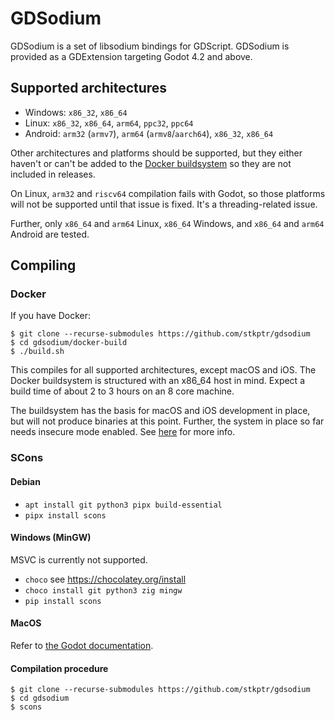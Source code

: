 # GDSodium

GDSodium is a set of libsodium bindings for GDScript. GDSodium is provided as a
GDExtension targeting Godot 4.2 and above.

## Supported architectures

- Windows: `x86_32`, `x86_64`
- Linux:  `x86_32`, `x86_64`, `arm64`, `ppc32`, `ppc64`
- Android: `arm32` (`armv7`), `arm64` (`armv8`/`aarch64`), `x86_32`, `x86_64`

Other architectures and platforms should be supported, but they either haven't
or can't be added to the [Docker buildsystem](/docker-build) so they are not
included in releases.

On Linux, `arm32` and `riscv64` compilation fails with Godot, so those platforms
will not be supported until that issue is fixed. It's a threading-related issue.

Further, only `x86_64` and `arm64` Linux, `x86_64` Windows, and
`x86_64` and `arm64` Android are tested.


## Compiling

### Docker

If you have Docker:

```
$ git clone --recurse-submodules https://github.com/stkptr/gdsodium
$ cd gdsodium/docker-build
$ ./build.sh
```

This compiles for all supported architectures, except macOS and iOS.
The Docker buildsystem is structured with an x86_64 host in mind.
Expect a build time of about 2 to 3 hours on an 8 core machine.

The buildsystem has the basis for macOS and iOS development in place, but will
not produce binaries at this point. Further, the system in place so far needs
insecure mode enabled. See [here][docker-insecure] for more info.

### SCons

#### Debian

- `apt install git python3 pipx build-essential`
- `pipx install scons`

#### Windows (MinGW)

MSVC is currently not supported.

- `choco` see https://chocolatey.org/install
- `choco install git python3 zig mingw`
- `pip install scons`

#### MacOS

Refer to [the Godot documentation][macos].

#### Compilation procedure

```
$ git clone --recurse-submodules https://github.com/stkptr/gdsodium
$ cd gdsodium
$ scons
```


[macos]: https://docs.godotengine.org/en/stable/contributing/development/compiling/compiling_for_macos.html
[docker-insecure]: https://docs.docker.com/reference/dockerfile/#run---security